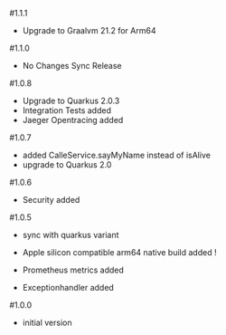 #1.1.1
- Upgrade to Graalvm 21.2 for Arm64

#1.1.0
- No Changes Sync Release

#1.0.8
- Upgrade to Quarkus 2.0.3
- Integration Tests added
- Jaeger Opentracing added

#1.0.7
- added CalleService.sayMyName instead of isAlive
- upgrade to Quarkus 2.0

#1.0.6
- Security added

#1.0.5
- sync with quarkus variant
  
- Apple silicon compatible arm64 native build added !         
- Prometheus metrics added
- Exceptionhandler added

#1.0.0
- initial version